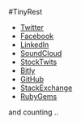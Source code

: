 
#TinyRest

- [Twitter][1]
- [Facebook][2]
- [LinkedIn][3]
- [SoundCloud][4]
- [StockTwits][5]
- [Bitly][6]
- [GitHub][7]
- [StackExchange][8]
- [RubyGems][9]

and counting ..

  [1]: https://dev.twitter.com/
  [2]: https://developers.facebook.com/
  [3]: http://developer.linkedin.com/
  [4]: http://developers.soundcloud.com/
  [5]: http://stocktwits.com/developers
  [6]: http://dev.bitly.com/
  [7]: http://developer.github.com/
  [8]: https://api.stackexchange.com/
  [9]: http://guides.rubygems.org/rubygems-org-api/
